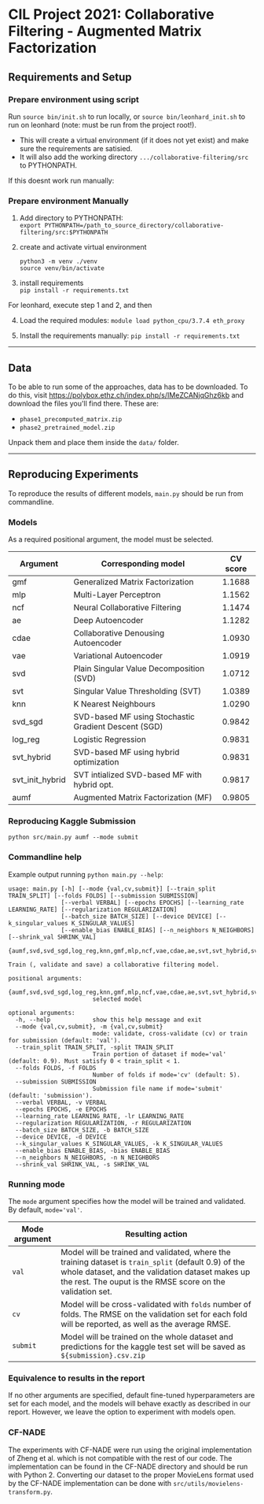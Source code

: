# CIL Project 2021: Collaborative Filtering - Augmented Matrix Factorization

## Requirements and Setup
### Prepare environment using script
Run `source bin/init.sh` to run locally, or `source bin/leonhard_init.sh` to run on leonhard (note: must be run from the project root!).
- This will create a virtual environment (if it does not yet exist) and make sure the requirements are satisied. 
- It will also add the working directory `.../collaborative-filtering/src` to PYTHONPATH.


If this doesnt work run manually:
### Prepare environment Manually
1. Add directory to PYTHONPATH: \
    `export PYTHONPATH=/path_to_source_directory/collaborative-filtering/src:$PYTHONPATH`
    
2. create and activate virtual environment 
   
    `python3 -m venv ./venv` \
    `source venv/bin/activate`
    
3. install requirements \
    `pip install -r requirements.txt`
    
    
For leonhard, execute step 1 and 2, and then 

4. Load the required modules: `module load python_cpu/3.7.4 eth_proxy`

5. Install the requirements manually: `pip install -r requirements.txt`

___
## Data
To be able to run some of the approaches, data has to be downloaded. To do this, visit https://polybox.ethz.ch/index.php/s/IMeZCANjqGhz6kb 
and download the files you'll find there. These are: 
- `phase1_precomputed_matrix.zip`
- `phase2_pretrained_model.zip`

Unpack them and place them inside the `data/` folder.


___
## Reproducing Experiments

To reproduce the results of different models, `main.py` should be run from commandline.

### Models
As a required positional argument, the model must be selected.

| Argument        | Corresponding model                                  | CV score |
|-----------------|------------------------------------------------------|:--------:|
| gmf             | Generalized Matrix Factorization                     | 1.1688   |
| mlp             | Multi-Layer Perceptron                               | 1.1562   |
| ncf             | Neural Collaborative Filtering                       | 1.1474   |
| ae              | Deep Autoencoder                                     | 1.1282   |
| cdae            | Collaborative Denousing Autoencoder                  | 1.0930   |
| vae             | Variational Autoencoder                              | 1.0919   |
| svd             | Plain Singular Value Decomposition (SVD)             | 1.0712   |
| svt             | Singular Value Thresholding (SVT)                    | 1.0389   |
| knn             | K Nearest Neighbours                                 | 1.0290   |
| svd_sgd         | SVD-based MF using Stochastic Gradient Descent (SGD) | 0.9842   |
| log_reg         | Logistic Regression                                  | 0.9831   |
| svt_hybrid      | SVD-based MF using hybrid optimization               | 0.9831   |
| svt_init_hybrid | SVT intialized SVD-based MF with hybrid opt.         | 0.9817   |
| aumf            | Augmented Matrix Factorization (MF)                  | 0.9805   |

### Reproducing Kaggle Submission
```
python src/main.py aumf --mode submit
```

### Commandline help
Example output running ```python main.py --help```:

```
usage: main.py [-h] [--mode {val,cv,submit}] [--train_split TRAIN_SPLIT] [--folds FOLDS] [--submission SUBMISSION]
               [--verbal VERBAL] [--epochs EPOCHS] [--learning_rate LEARNING_RATE] [--regularization REGULARIZATION]
               [--batch_size BATCH_SIZE] [--device DEVICE] [--k_singular_values K_SINGULAR_VALUES]
               [--enable_bias ENABLE_BIAS] [--n_neighbors N_NEIGHBORS] [--shrink_val SHRINK_VAL]
               {aumf,svd,svd_sgd,log_reg,knn,gmf,mlp,ncf,vae,cdae,ae,svt,svt_hybrid,svt_init_hybrid}

Train (, validate and save) a collaborative filtering model.

positional arguments:
  {aumf,svd,svd_sgd,log_reg,knn,gmf,mlp,ncf,vae,cdae,ae,svt,svt_hybrid,svt_init_hybrid}
                        selected model

optional arguments:
  -h, --help            show this help message and exit
  --mode {val,cv,submit}, -m {val,cv,submit}
                        mode: validate, cross-validate (cv) or train for submission (default: 'val').
  --train_split TRAIN_SPLIT, -split TRAIN_SPLIT
                        Train portion of dataset if mode='val' (default: 0.9). Must satisfy 0 < train_split < 1.
  --folds FOLDS, -f FOLDS
                        Number of folds if mode='cv' (default: 5).
  --submission SUBMISSION
                        Submission file name if mode='submit' (default: 'submission').
  --verbal VERBAL, -v VERBAL
  --epochs EPOCHS, -e EPOCHS
  --learning_rate LEARNING_RATE, -lr LEARNING_RATE
  --regularization REGULARIZATION, -r REGULARIZATION
  --batch_size BATCH_SIZE, -b BATCH_SIZE
  --device DEVICE, -d DEVICE
  --k_singular_values K_SINGULAR_VALUES, -k K_SINGULAR_VALUES
  --enable_bias ENABLE_BIAS, -bias ENABLE_BIAS
  --n_neighbors N_NEIGHBORS, -n N_NEIGHBORS
  --shrink_val SHRINK_VAL, -s SHRINK_VAL
```

### Running mode
The `mode` argument specifies how the model will be trained and validated. By default, `mode='val'`.


| Mode argument | Resulting action                                                                                                                                                                                                      |
|---------------|-----------------------------------------------------------------------------------------------------------------------------------------------------------------------------------------------------------------------|
| `val`         | Model will be trained and validated, where the training dataset is `train_split` (default 0.9) of the whole dataset, and the validation dataset makes up the rest. The ouput is the RMSE score on the validation set. |
| `cv`          | Model will be cross-validated with `folds` number of folds. The RMSE on the validation set for each fold will be reported, as well as the average RMSE.                                                               |
| `submit`      | Model will be trained on the whole dataset and predictions for the kaggle test set will be saved as `${submission}.csv.zip`                                                                                           |

### Equivalence to results in the report
If no other arguments are specified, default fine-tuned hyperparameters are set for each model, and the models will behave exactly as described in our report. However, we leave the option to experiment with models open.

### CF-NADE
The experiments with CF-NADE were run using the original implementation of Zheng et al. which is not compatible with the rest of our code.
The implementation can be found in the CF-NADE directory and should be run with Python 2.
Converting our dataset to the proper MovieLens format used by the CF-NADE implementation can be done with `src/utils/movielens-transform.py`. 
